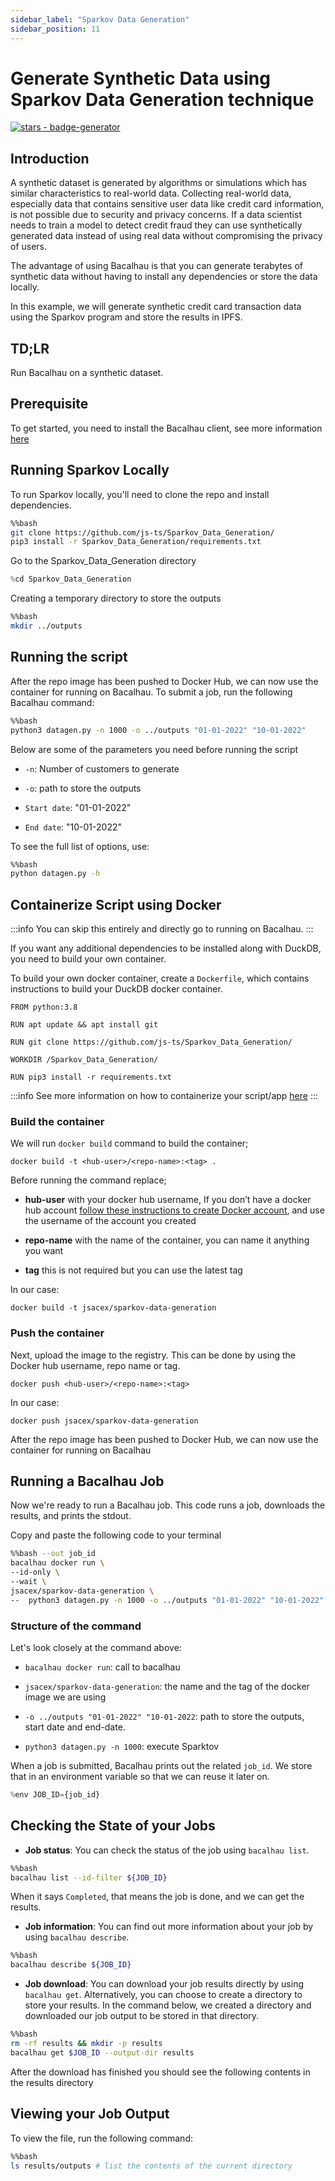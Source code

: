 ```yaml
---
sidebar_label: "Sparkov Data Generation"
sidebar_position: 11
---
```

# Generate Synthetic Data using Sparkov Data Generation technique


[![stars - badge-generator](https://img.shields.io/github/stars/bacalhau-project/bacalhau?style=social)](https://github.com/bacalhau-project/bacalhau)

## Introduction

A synthetic dataset is generated by algorithms or simulations which has similar characteristics to real-world data. Collecting real-world data, especially data that contains sensitive user data like credit card information, is not possible due to security and privacy concerns. If a data scientist needs to train a model to detect credit fraud they can use synthetically generated data instead of using real data without compromising the privacy of users.

The advantage of using Bacalhau is that you can generate terabytes of synthetic data without having to install any dependencies or store the data locally.

In this example, we will generate synthetic credit card transaction data using the Sparkov program and store the results in IPFS.

## TD;LR
Run Bacalhau on a synthetic dataset.

## Prerequisite

To get started, you need to install the Bacalhau client, see more information [here](https://docs.bacalhau.org/getting-started/installation)

## Running Sparkov Locally​

To run Sparkov locally, you'll need to clone the repo and install dependencies.



```bash
%%bash
git clone https://github.com/js-ts/Sparkov_Data_Generation/
pip3 install -r Sparkov_Data_Generation/requirements.txt
```

Go to the Sparkov_Data_Generation directory


```python
%cd Sparkov_Data_Generation
```

Creating a temporary directory to store the outputs


```bash
%%bash
mkdir ../outputs
```

## Running the script

After the repo image has been pushed to Docker Hub, we can now use the container for running on Bacalhau. To submit a job, run the following Bacalhau command:


```bash
%%bash
python3 datagen.py -n 1000 -o ../outputs "01-01-2022" "10-01-2022"
```

Below are some of the parameters you need before running the script

- `-n`:  Number of customers to generate

- `-o`: path to store the outputs

- `Start date`: "01-01-2022"

- `End date`: "10-01-2022"

To see the full list of options, use:


```bash
%%bash
python datagen.py -h
```

## Containerize Script using Docker

:::info
You can skip this entirely and directly go to running on Bacalhau.
:::

If you want any additional dependencies to be installed along with DuckDB, you need to build your own container.

To build your own docker container, create a `Dockerfile`, which contains instructions to build your DuckDB docker container.


```
FROM python:3.8

RUN apt update && apt install git

RUN git clone https://github.com/js-ts/Sparkov_Data_Generation/

WORKDIR /Sparkov_Data_Generation/

RUN pip3 install -r requirements.txt
```

:::info
See more information on how to containerize your script/app [here](https://docs.docker.com/get-started/02_our_app/)
:::


### Build the container

We will run `docker build` command to build the container;

```
docker build -t <hub-user>/<repo-name>:<tag> .
```

Before running the command replace;

- **hub-user** with your docker hub username, If you don’t have a docker hub account [follow these instructions to create Docker account](https://docs.docker.com/docker-id/), and use the username of the account you created

- **repo-name** with the name of the container, you can name it anything you want

- **tag** this is not required but you can use the latest tag

In our case:

```
docker build -t jsacex/sparkov-data-generation
```

### Push the container

Next, upload the image to the registry. This can be done by using the Docker hub username, repo name or tag.

```
docker push <hub-user>/<repo-name>:<tag>
```

In our case:

```
docker push jsacex/sparkov-data-generation
```


After the repo image has been pushed to Docker Hub, we can now use the container for running on Bacalhau

## Running a Bacalhau Job


Now we're ready to run a Bacalhau job. This code runs a job, downloads the results, and prints the stdout.

Copy and paste the following code to your terminal


```bash
%%bash --out job_id
bacalhau docker run \
--id-only \
--wait \
jsacex/sparkov-data-generation \
--  python3 datagen.py -n 1000 -o ../outputs "01-01-2022" "10-01-2022"
```

### Structure of the command

Let's look closely at the command above:

* `bacalhau docker run`: call to bacalhau

* `jsacex/sparkov-data-generation`: the name and the tag of the docker image we are using

* `-o ../outputs "01-01-2022" "10-01-2022`:  path to store the outputs, start date and end-date.

* `python3 datagen.py -n 1000`: execute Sparktov

When a job is submitted, Bacalhau prints out the related `job_id`. We store that in an environment variable so that we can reuse it later on.


```python
%env JOB_ID={job_id}
```

## Checking the State of your Jobs

- **Job status**: You can check the status of the job using `bacalhau list`.


```bash
%%bash
bacalhau list --id-filter ${JOB_ID}
```

When it says `Completed`, that means the job is done, and we can get the results.

- **Job information**: You can find out more information about your job by using `bacalhau describe`.



```bash
%%bash
bacalhau describe ${JOB_ID}
```

- **Job download**: You can download your job results directly by using `bacalhau get`. Alternatively, you can choose to create a directory to store your results. In the command below, we created a directory and downloaded our job output to be stored in that directory.


```bash
%%bash
rm -rf results && mkdir -p results
bacalhau get $JOB_ID --output-dir results
```

After the download has finished you should see the following contents in the results directory

## Viewing your Job Output

To view the file, run the following command:


```bash
%%bash
ls results/outputs # list the contents of the current directory 
```
